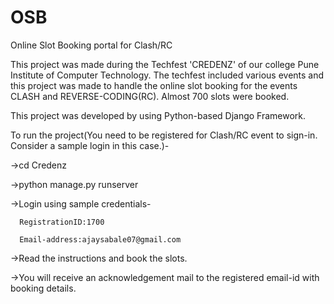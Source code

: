 # OSB
Online Slot Booking portal for Clash/RC

This project was made during the Techfest 'CREDENZ' of our college Pune Institute of Computer Technology. The techfest included 
various events and this project was made to handle the online slot booking for the events CLASH and REVERSE-CODING(RC). Almost 700 slots were booked. 

This project was developed by using Python-based Django Framework.

To run the project(You need to be registered for Clash/RC event to sign-in. Consider a sample login in this case.)-

  ->cd Credenz
  
  ->python manage.py runserver
  
  ->Login using sample credentials-
      
      RegistrationID:1700
      
      Email-address:ajaysabale07@gmail.com
  
  ->Read the instructions and book the slots.
  
  ->You will receive an acknowledgement mail to the registered email-id with booking details.
  
      
